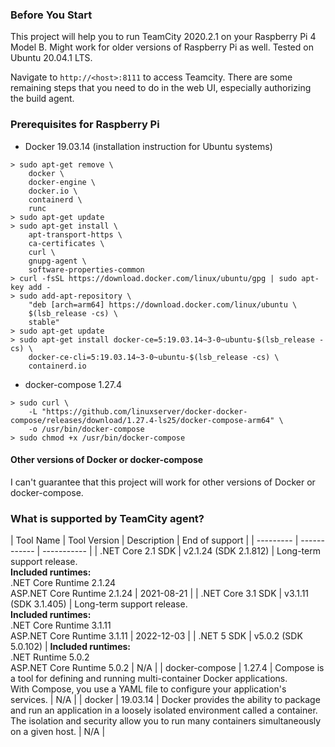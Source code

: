 ### Before You Start
This project will help you to run TeamCity 2020.2.1 on your Raspberry Pi 4 Model B.
Might work for older versions of Raspberry Pi as well.
Tested on Ubuntu 20.04.1 LTS.

Navigate to `http://<host>:8111` to access Teamcity. There are some remaining steps
that you need to do in the web UI, especially authorizing the build agent.

### Prerequisites for Raspberry Pi
- Docker 19.03.14 (installation instruction for Ubuntu systems)
```
> sudo apt-get remove \
    docker \
    docker-engine \
    docker.io \
    containerd \
    runc
> sudo apt-get update
> sudo apt-get install \
    apt-transport-https \
    ca-certificates \
    curl \
    gnupg-agent \
    software-properties-common
> curl -fsSL https://download.docker.com/linux/ubuntu/gpg | sudo apt-key add -
> sudo add-apt-repository \
    "deb [arch=arm64] https://download.docker.com/linux/ubuntu \
    $(lsb_release -cs) \
    stable"
> sudo apt-get update
> sudo apt-get install docker-ce=5:19.03.14~3-0~ubuntu-$(lsb_release -cs) \
    docker-ce-cli=5:19.03.14~3-0~ubuntu-$(lsb_release -cs) \
    containerd.io
```
- docker-compose 1.27.4
```
> sudo curl \
    -L "https://github.com/linuxserver/docker-docker-compose/releases/download/1.27.4-ls25/docker-compose-arm64" \
    -o /usr/bin/docker-compose
> sudo chmod +x /usr/bin/docker-compose
```

#### Other versions of Docker or docker-compose
I can't guarantee that this project will work for other versions of Docker or docker-compose.

### What is supported by TeamCity agent?
| Tool Name | Tool Version | Description | End of support |
| --------- | ------------ | ----------- |
| .NET Core 2.1 SDK | v2.1.24 (SDK 2.1.812) | Long-term support release.<br>**Included runtimes:**<br>.NET Core Runtime 2.1.24<br>ASP.NET Core Runtime 2.1.24 | 2021-08-21 |
| .NET Core 3.1 SDK | v3.1.11 (SDK 3.1.405) | Long-term support release.<br>**Included runtimes:**<br>.NET Core Runtime 3.1.11<br>ASP.NET Core Runtime 3.1.11 | 2022-12-03 |
| .NET 5 SDK | v5.0.2 (SDK 5.0.102) | **Included runtimes:**<br>.NET Runtime 5.0.2<br>ASP.NET Core Runtime 5.0.2 | N/A |
| docker-compose | 1.27.4 | Compose is a tool for defining and running multi-container Docker applications.<br>With Compose, you use a YAML file to configure your application's services. | N/A |
| docker | 19.03.14 | Docker provides the ability to package and run an application in a loosely isolated environment called a container.<br>The isolation and security allow you to run many containers simultaneously on a given host. | N/A |